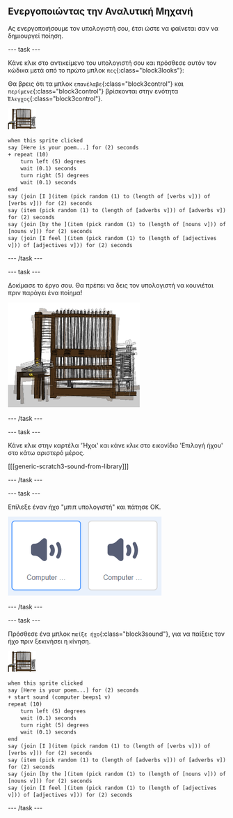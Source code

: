 ## Ενεργοποιώντας την Αναλυτική Μηχανή

Ας ενεργοποιήσουμε τον υπολογιστή σου, έτσι ώστε να φαίνεται σαν να δημιουργεί ποίηση.

\--- task \---

Κάνε κλικ στο αντικείμενο του υπολογιστή σου και πρόσθεσε αυτόν τον κώδικα μετά από το πρώτο μπλοκ `πες`{:class="block3looks"}:

Θα βρεις ότι τα μπλοκ `επανέλαβε`{:class="block3control"} και `περίμενε`{:class="block3control"} βρίσκονται στην ενότητα `Έλεγχος`{:class="block3control"}.

![αντικείμενο υπολογιστή](images/computer-sprite.png)

```blocks3
when this sprite clicked
say [Here is your poem...] for (2) seconds
+ repeat (10)
    turn left (5) degrees
    wait (0.1) seconds
    turn right (5) degrees
    wait (0.1) seconds  
end
say (join [I ](item (pick random (1) to (length of [verbs v])) of [verbs v])) for (2) seconds
say (item (pick random (1) to (length of [adverbs v])) of [adverbs v]) for (2) seconds
say (join [by the ](item (pick random (1) to (length of [nouns v])) of [nouns v])) for (2) seconds
say (join [I feel ](item (pick random (1) to (length of [adjectives v])) of [adjectives v])) for (2) seconds
```

\--- /task \---

\--- task \---

Δοκίμασε το έργο σου. Θα πρέπει να δεις τον υπολογιστή να κουνιέται πριν παράγει ένα ποίημα!

![αντικείμενο υπολογιστή που κινείται μπρος και πίσω](images/poetry-animate-test.png)

\--- /task \---

\--- task \---

Κάνε κλικ στην καρτέλα 'Ήχοι' και κάνε κλικ στο εικονίδιο 'Επιλογή ήχου' στο κάτω αριστερό μέρος.

[[[generic-scratch3-sound-from-library]]]

\--- /task \---

\--- task \---

Επίλεξε έναν ήχο "μπιπ υπολογιστή" και πάτησε ΟΚ.

![οι ήχοι μπιπ 1 και 2 υπολογιστή στη βιβλιοθήκη ήχων](images/poetry-beeps.png)

\--- /task \---

\--- task \---

Πρόσθεσε ένα μπλοκ `παίξε ήχο`{:class="block3sound"}, για να παίξεις τον ήχο πριν ξεκινήσει η κίνηση.

![αντικείμενο υπολογιστή](images/computer-sprite.png)

```blocks3
when this sprite clicked
say [Here is your poem...] for (2) seconds
+ start sound (computer beeps1 v)
repeat (10)
    turn left (5) degrees
    wait (0.1) seconds
    turn right (5) degrees
    wait (0.1) seconds  
end
say (join [I ](item (pick random (1) to (length of [verbs v])) of [verbs v])) for (2) seconds
say (item (pick random (1) to (length of [adverbs v])) of [adverbs v]) for (2) seconds
say (join [by the ](item (pick random (1) to (length of [nouns v])) of [nouns v])) for (2) seconds
say (join [I feel ](item (pick random (1) to (length of [adjectives v])) of [adjectives v])) for (2) seconds
```

\--- /task \---
